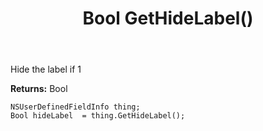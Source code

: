 ﻿---
uid: crmscript_ref_NSUserDefinedFieldInfo_GetHideLabel
title: Bool GetHideLabel()
intellisense: NSUserDefinedFieldInfo.GetHideLabel
keywords: NSUserDefinedFieldInfo, GetHideLabel
so.topic: reference
---

Hide the label if 1

**Returns:** Bool


```crmscript
NSUserDefinedFieldInfo thing;
Bool hideLabel  = thing.GetHideLabel();
```


